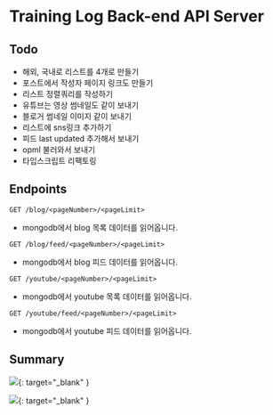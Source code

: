 # Training Log Back-end API Server

## Todo

- 해외, 국내로 리스트를 4개로 만들기
- 포스트에서 작성자 페이지 링크도 만들기
- 리스트 정렬쿼리를 작성하기
- 유튜브는 영상 썸네일도 같이 보내기
- 블로거 썸네일 이미지 같이 보내기
- 리스트에 sns링크 추가하기
- 피드 last updated 추가해서 보내기
- opml 불러와서 보내기
- 타입스크립트 리팩토링

## Endpoints

`GET /blog/<pageNumber>/<pageLimit>`

- mongodb에서 blog 목록 데이터를 읽어옵니다.

`GET /blog/feed/<pageNumber>/<pageLimit>`

- mongodb에서 blog 피드 데이터를 읽어옵니다.

`GET /youtube/<pageNumber>/<pageLimit>`

- mongodb에서 youtube 목록 데이터를 읽어옵니다.

`GET /youtube/feed/<pageNumber>/<pageLimit>`

- mongodb에서 youtube 피드 데이터를 읽어옵니다.

## Summary

[![](https://res.cloudinary.com/yangeok/image/upload/v1554888938/training-log/11.jpg)](https://res.cloudinary.com/yangeok/image/upload/v1554888938/training-log/11.jpg){: target="\_blank" }

[![](https://res.cloudinary.com/yangeok/image/upload/v1558403801/portfolio/screencapture-training-front-netlify-2019-05-21-10_54_21.png)](https://res.cloudinary.com/yangeok/image/upload/v1558403801/portfolio/screencapture-training-front-netlify-2019-05-21-10_54_21.png){: target="\_blank" }
